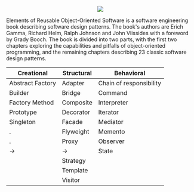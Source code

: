 <p align="center"><img src="https://github.com/VanHakobyan/DesignPatterns/blob/master/DP.jpg?raw=true"></p>

Elements of Reusable Object-Oriented Software is a software engineering book describing software design patterns. The book's authors are Erich Gamma, Richard Helm, Ralph Johnson and John Vlissides with a foreword by Grady Booch. The book is divided into two parts, with the first two chapters exploring the capabilities and pitfalls of object-oriented programming, and the remaining chapters describing 23 classic software design patterns.

Creational     |  Structural  | Behavioral 
---------------|--------------|-----------|
Abstract Factory|	Adapter        |Chain of responsibility
Builder	 |Bridge	       |Command	
Factory Method	|Composite	     |Interpreter	
Prototype	|Decorator	     |Iterator
Singleton     |        Facade	       |Mediator	
.             |Flyweight	     |Memento	
 .            | Proxy          |Observer	
&rarr;|&rarr;|State	
| |Strategy	
| |Template 
| |Visitor











